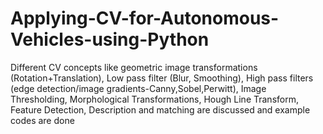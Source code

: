 # Applying-CV-for-Autonomous-Vehicles-using-Python
Different CV concepts like geometric image transformations (Rotation+Translation), Low pass filter (Blur, Smoothing), High pass filters (edge detection/image gradients-Canny,Sobel,Perwitt), Image Thresholding, Morphological Transformations, Hough Line Transform, Feature Detection, Description and matching are discussed and example codes are done
